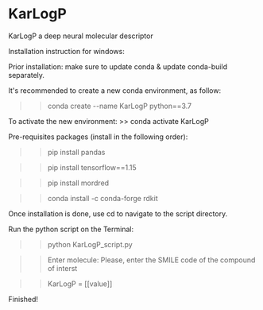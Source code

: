 # KarLogP

KarLogP a deep neural molecular descriptor 

Installation instruction for windows:

Prior installation: make sure to update conda & update conda-build separately.

It's recommended to create a new conda environment, as follow: 

  >> conda create --name KarLogP python==3.7

To activate the new environment: >> conda activate KarLogP

Pre-requisites packages (install in the following order): 

  >> pip install pandas

  >> pip install tensorflow==1.15

  >> pip install mordred

  >> conda install -c conda-forge rdkit

Once installation is done, use cd to navigate to the script directory.

Run the python script on the Terminal:

  >> python KarLogP_script.py

  >> Enter molecule: Please, enter the SMILE code of the compound of interst

  >> KarLogP =  [[value]]

Finished! 
